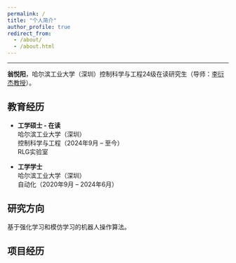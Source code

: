 ```yaml
---
permalink: /
title: "个人简介"
author_profile: true
redirect_from: 
  - /about/
  - /about.html
---
```

---

**翁悦阳**，哈尔滨工业大学（深圳）控制科学与工程24级在读研究生（导师：[李衍杰教授](https://faculty.hitsz.edu.cn/liyanjie)）。

教育经历
--------
- **工学硕士 - 在读**  
  哈尔滨工业大学（深圳）  
  控制科学与工程（2024年9月 – 至今）  
  RLG实验室
  <!-- [RLG实验室](https://www.rlg-hitsz.net) -->

- **工学学士**  
  哈尔滨工业大学（深圳）  
  自动化（2020年9月 – 2024年6月）

研究方向
--------
基于强化学习和模仿学习的机器人操作算法。

项目经历
--------
